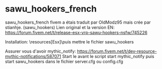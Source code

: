 # sawu_hookers_french
sawu_hookers_french fivem a étais traduit par OldModz95 mais crée par stianhje. (sawu_hookers)
Lien original et la version EN: https://forum.fivem.net/t/release-esx-vrp-sawu-hookers-nsfw/745226

Installation: \resources\[Esx]\puis mettre le fichier sawu_hookers

Assurer vous d'avoir mythic_notify: https://forum.fivem.net/t/dev-resource-mythic-notifications/587071
Start le avant le script
start mythic_notify
puis start sawu_hookers dans le fichier server.cfg ou config.cfg
